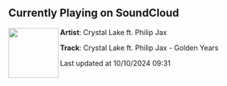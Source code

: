 ## Currently Playing on SoundCloud

[<img align="left" width="100" src="https://i1.sndcdn.com/artworks-L0qiIAqTWXwSsFWH-Wd0eHA-t500x500.jpg">](https://soundcloud.com/dirtyworkzofficial/crystal-lake-ft-philip-jax-golden-years?in=saxurn/sets/natty-ice)

**Artist**: Crystal Lake ft. Philip Jax 

**Track**: Crystal Lake ft. Philip Jax - Golden Years

Last updated at 10/10/2024 09:31
